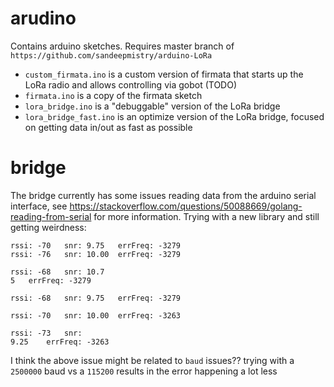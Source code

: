 # arudino

Contains arduino sketches. Requires master branch of `https://github.com/sandeepmistry/arduino-LoRa`

* `custom_firmata.ino` is a custom version of firmata that starts up the LoRa radio and allows controlling via gobot (TODO)
* `firmata.ino` is a copy of the firmata sketch
* `lora_bridge.ino` is a "debuggable" version of the LoRa bridge
* `lora_bridge_fast.ino` is an optimize version of the LoRa bridge, focused on getting data in/out as fast as possible

# bridge

The bridge currently has some issues reading data from the arduino serial interface, see https://stackoverflow.com/questions/50088669/golang-reading-from-serial for more information.
Trying with a new library and still getting weirdness:

```
rssi: -70	snr: 9.75	errFreq: -3279
rssi: -76	snr: 10.00	errFreq: -3279

rssi: -68	snr: 10.7
5	errFreq: -3279

rssi: -68	snr: 9.75	errFreq: -3279

rssi: -70	snr: 10.00	errFreq: -3263

rssi: -73	snr: 
9.25	errFreq: -3263
```

I think the above issue might be related to `baud` issues?? trying with a `2500000` baud vs a `115200` results in the error happening a lot less